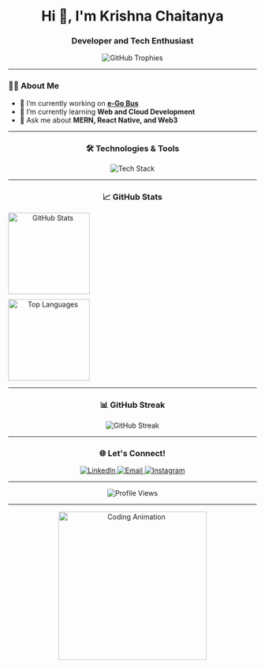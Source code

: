 <h1 align="center">Hi 👋, I'm Krishna Chaitanya</h1>
<h3 align="center">Developer and Tech Enthusiast</h3>

<p align="center">
  <img src="https://github-profile-trophy.vercel.app/?username=kcjod&theme=darkhub&row=1&column=6&no-frame=true&margin-w=15" alt="GitHub Trophies">
</p>

---

### 👨‍💻 About Me

- 🔭 I’m currently working on **[e-Go Bus](https://github.com/kcjod/e-go-bus)**  
- 🌱 I’m currently learning **Web and Cloud Development**  
- 💬 Ask me about **MERN, React Native, and Web3**  

---

<h3 align="center">🛠️ Technologies & Tools</h3>
<p align="center">
  <img src="https://skillicons.dev/icons?i=react,js,ts,nodejs,python,rust,aws,docker,kubernetes,githubactions,terraform,ansible,prometheus,grafana,github,git,firebase,postgres,mongodb,prisma" alt="Tech Stack" />
</p>

---

<h3 align="center">📈 GitHub Stats</h3>
<div align="center" style="display: flex; flex-direction: column; gap: 10px;">
  <img src="https://github-readme-stats.vercel.app/api?username=kcjod&show_icons=true&theme=tokyonight&hide_border=true" alt="GitHub Stats" height="165">
  <img src="https://github-readme-stats.vercel.app/api/top-langs/?username=kcjod&layout=compact&theme=tokyonight&hide_border=true" alt="Top Languages" height="165">
</div>

---

<h3 align="center">📊 GitHub Streak</h3>
<p align="center">
  <img src="https://github-readme-streak-stats.herokuapp.com/?user=kcjod&theme=tokyonight&hide_border=true" alt="GitHub Streak" />
</p>

---

<h3 align="center">🌐 Let's Connect!</h3>
<p align="center">
  <a href="https://linkedin.com/in/krishnachaitanyakattoju" target="_blank">
    <img src="https://img.shields.io/badge/LinkedIn-0A66C2?style=for-the-badge&logo=linkedin&logoColor=white" alt="LinkedIn">
  </a>
  <a href="mailto:kcisthe@gmail.com">
    <img src="https://img.shields.io/badge/Email-D14836?style=for-the-badge&logo=gmail&logoColor=white" alt="Email">
  </a>
  <a href="https://instagram.com/kcreplies" target="_blank">
    <img src="https://img.shields.io/badge/Instagram-E4405F?style=for-the-badge&logo=instagram&logoColor=white" alt="Instagram">
  </a>
</p>

---

<p align="center">
  <img src="https://komarev.com/ghpvc/?username=kcjod&style=for-the-badge&color=brightgreen" alt="Profile Views">
</p>

---

<p align="center">
  <img src="https://media.giphy.com/media/L1R1tvI9svkIWwpVYr/giphy.gif" alt="Coding Animation" width="300px">
</p>
